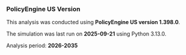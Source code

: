 ### PolicyEngine US Version

This analysis was conducted using **PolicyEngine US version 1.398.0**.

The simulation was last run on **2025-09-21** using Python 3.13.0.

Analysis period: **2026-2035**
